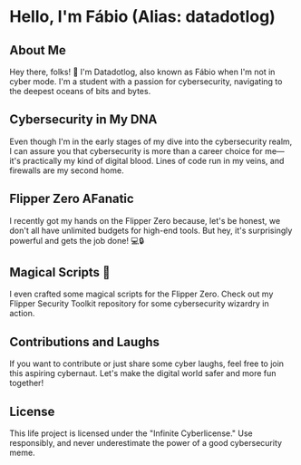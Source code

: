# Hello, I'm Fábio (Alias: datadotlog)


## About Me

Hey there, folks! 👋 I'm Datadotlog, also known as Fábio when I'm not in cyber mode. I'm a student with a passion for cybersecurity, navigating to the deepest oceans of bits and bytes.

## Cybersecurity in My DNA

Even though I'm in the early stages of my dive into the cybersecurity realm, I can assure you that cybersecurity is more than a career choice for me—it's practically my kind of digital blood. Lines of code run in my veins, and firewalls are my second home.

## Flipper Zero AFanatic

I recently got my hands on the Flipper Zero because, let's be honest, we don't all have unlimited budgets for high-end tools. But hey, it's surprisingly powerful and gets the job done! 💻🔒

## Magical Scripts 🚀

I even crafted some magical scripts for the Flipper Zero. Check out my Flipper Security Toolkit repository for some cybersecurity wizardry in action.

## Contributions and Laughs

If you want to contribute or just share some cyber laughs, feel free to join this aspiring cybernaut. Let's make the digital world safer and more fun together!

## License

This life project is licensed under the "Infinite Cyberlicense." Use responsibly, and never underestimate the power of a good cybersecurity meme.

